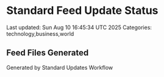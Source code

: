 # Standard Feed Update Status
Last updated: Sun Aug 10 16:45:34 UTC 2025
Categories: technology,business,world

## Feed Files Generated

Generated by Standard Updates Workflow
